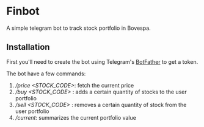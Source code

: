 # Finbot
A simple telegram bot to track stock portfolio in Bovespa.

## Installation
First you'll need to create the bot using Telegram's [BotFather](https://t.me/botfather) to get a token.

The bot have a few commands:
1. */price <STOCK_CODE>*: fetch the current price
2. */buy <STOCK_CODE> <QUANTITY> <PRICE>*: adds a certain quantity of stocks to the user portfolio
3. */sell <STOCK_CODE> <QUANTITY> <PRICE>*: removes a certain quantity of stock from the user portfolio
4. */current*: summarizes the current portfolio value
